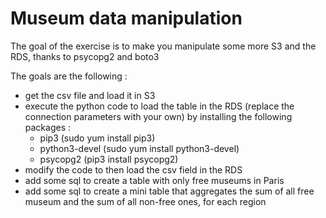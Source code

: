 # Museum data manipulation

The goal of the exercise is to make you manipulate some more S3 and the RDS, thanks to psycopg2 and boto3

The goals are the following :
- get the csv file and load it in S3
- execute the python code to load the table in the RDS (replace the connection parameters with your own)
  by installing the following packages :
  - pip3 (sudo yum install pip3)
  - python3-devel (sudo yum install python3-devel)
  - psycopg2 (pip3 install psycopg2)
- modify the code to then load the csv field in the RDS
- add some sql to create a table with only free museums in Paris
- add some sql to create a mini table that aggregates the sum of all free museum and the sum of all non-free ones, for each region